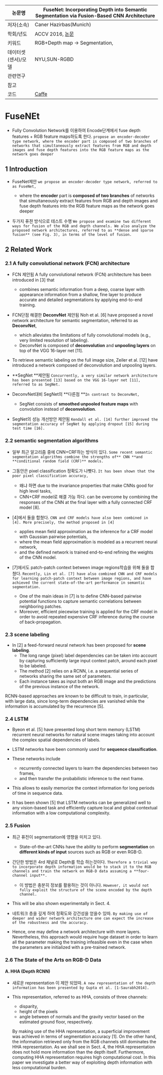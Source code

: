 |논문명 |FuseNet: Incorporating Depth into Semantic Segmentation via Fusion-Based CNN Architecture |
| --- | --- |
| 저자\(소속\) | Caner Hazirbas\(Munich\) |
| 학회/년도 | ACCV 2016, [논문](https://link.springer.com/chapter/10.1007/978-3-319-54181-5_14) |
| 키워드 | RGB+Depth map -> Segmentation, |
| 데이터셋(센서)/모델 |NYU,SUN-RGBD  |
| 관련연구||
| 참고 | |
| 코드 |[Caffe](https://github.com/tum-vision/fusenet) |



# FuseNEt

- Fully Convolution Network를 이용하여 Encode단계에서 fuse depth features + RGB feature maps하도록 한다. `propose an encoder-decoder type network, where the encoder part is composed of two branches of networks that simultaneously extract features from RGB and depth images and fuse depth features into the RGB feature maps as the network goes deeper`


## 1 Introduction

- FuseNet제안 `we propose an encoder-decoder type network, referred to as FuseNet, `
    - where the **encoder** part is **composed of two branches** of networks that simultaneously extract features from RGB and depth images and fuse depth features into the RGB feature maps as the network goes deeper

- 두가지 퓨젼 방식으로 테스트 수행 `We propose and examine two different ways for fusion of the RGB and depth channels. We also analyze the proposed network architectures, referred to as **dense and sparse fusion** (see Fig. 3), in terms of the level of fusion.`

## 2 Related Work

### 2.1 A fully convolutional network (FCN) architecture

- FCN 제안됨 A fully convolutional network (FCN) architecture has been introduced in [3] that 
    - combines semantic information from a deep, coarse layer with appearance information from a shallow, fine layer to produce accurate and detailed segmentations by applying end-to-end training. 

- FCN단점 해결한 **DeconvNet** 제안됨 Noh et al. [6] have proposed a novel network architecture for semantic segmentation, referred to as **DeconvNet**, 
    - which alleviates the limitations of fully convolutional models (e.g., very limited resolution of labeling). 
    - DeconvNet is composed of **deconvolution** and **unpooling layers** on top of the VGG 16-layer net [11]. 

- To retrieve semantic labeling on the full image size, Zeiler et al. [12] have introduced a network composed of deconvolution and unpooling layers. 

- **SegNet **제안됨 `Concurrently, a very similar network architecture has been presented [13] based on the VGG 16-layer net [11], referred to as SegNet. `

- DeconvNet대비 SegNet의 **다른점 **`In contrast to DeconvNet, `
    - SegNet consists of **smoothed unpooled feature maps** with convolution instead of **deconvolution**. 

- SegNet의 성능 개선방안 제안됨 `Kendall et al. [14] further improved the segmentation accuracy of SegNet by applying dropout [15] during test time [16].`

### 2.2 semantic segmentation algorithms

- 일부 최근 알고리즘 중에 CNN+CRF하는 방식이 있다. `Some recent semantic segmentation algorithms combine the strengths of** CNN **and **conditional random field (CRF)** models. `

- 그동안은 pixel classification 정확도가 나빳다. `It has been shown that the poor pixel classification accuracy, `
    - 왜냐 하면 due to the invariance properties that make CNNs good for high level tasks, 
    - CNN+CRF model로 해결 가능 하다. can be overcome by combining the responses of the CNN at the final layer with a fully connected CRF model [8]. 

- [4]에서 둘을 합쳤다. `CNN and CRF models have also been combined in [4]. More precisely, the method proposed in [4] `
    - applies mean field approximation as the inference for a CRF model with Gaussian pairwise potentials, 
    - where the mean field approximation is modeled as a recurrent neural network, 
    - and the defined network is trained end-to-end refining the weights of the CNN model. 
    
    
- [7]에서도 patch-patch context between image regions학습을 위해 둘을 합쳤다. `Recently, Lin et al. [7] have also combined CNN and CRF models for learning patch-patch context between image regions, and have achieved the current state-of-the-art performance in semantic segmentation.` 
    - One of the main ideas in [7] is to define CNN-based pairwise potential functions to capture semantic correlations between neighboring patches. 
    - Moreover, efficient piecewise training is applied for the CRF model in order to avoid repeated expensive CRF inference during the course of back-propagation.
    
### 2.3 scene labeling

- In [2] a feed-forward neural network has been proposed for **scene labeling**. 
    - The long range (pixel) label dependencies can be taken into account by capturing sufficiently large input context patch, around each pixel to be labeled. 
    - The method [2] relies on a RCNN, i.e. a sequential series of networks sharing the same set of parameters. 
    - Each instance takes as input both an RGB image and the predictions of the previous instance of the network. 
    
RCNN-based approaches are known to be difficult to train, in particular, with large data, since long-term dependencies are vanished while the information is accumulated by the recurrence [5].


### 2.4 LSTM

- Byeon et al. [5] have presented long short term memory (LSTM) recurrent neural networks for natural scene images taking into account the complex spatial dependencies of labels. 
- LSTM networks have been commonly used for **sequence classification**.
- These networks include 
    - recurrently connected layers to learn the dependencies between two frames, 
    - and then transfer the probabilistic inference to the next frame. 
- This allows to easily memorize the context information for long periods of time in sequence data. 

- It has been shown [5] that LSTM networks can be generalized well to any vision-based task and efficiently capture local and global contextual information with a low computational complexity.
    
### 2.5 Fusion 
    
- 최근 퓨전이 segmentation에 영향을 미치고 있다. 
    - State-of-the-art CNNs have the ability to perform **segmentation** on **different kinds of input** sources such as RGB or even RGB-D. 

- 간단한 방법은 4rd 채널로 Depth를 학습 하는것이다. `Therefore a trivial way to incorporate depth information would be to stack it to the RGB channels and train the network on RGB-D data assuming a **four-channel input**. `
    - 이 방법은 충분히 정보를 활용하는 것이 아니다. `However, it would not fully exploit the structure of the scene encoded by the depth channel. `

- This will be also shown experimentally in Sect. 4. 

- 네트워크 층을 깊게 하여 정확도와 강건성을 얻을수 있따. `By making use of deeper and wider network architecture one can expect the increase of the robustness and the accuracy. `

- Hence, one may define a network architecture with more layers. Nevertheless, this approach would require huge dataset in order to learn all the parameter making the training infeasible even in the case when the parameters are initialized with a pre-trained network.   
    
### 2.6  The State of the Arts on RGB-D Data 

#### A. HHA (Depth RCNN)

- 새로운 representation 이 제안 되었따. `A new representation of the depth information has been presented by Gupta et al. [1-Saurabh2014]. `

- This representation, referred to as HHA, consists of three channels: 
    - disparity, 
    - height of the pixels 
    - angle between of normals and the gravity vector based on the estimated ground floor, respectively. 
    
    By making use of the HHA representation, a superficial improvement was achieved in terms of segmentation accuracy [1]. On the other hand, the information retrieved only from the RGB channels still dominates the HHA representation. As we shall see in Sect. 4, the HHA representation does not hold more information than the depth itself. Furthermore, computing HHA representation requires high computational cost. In this paper we investigate a better way of exploiting depth information with less computational burden.
    